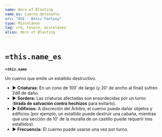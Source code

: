 ```yaml
---
name: Horn of Blasting
name_es: Cuerno detonante
src: "OSE - Basic Fantasy"
type: Misceláneo
tag: srd, tesoro, misceláneo
alias: Horn of Blasting
---
```

# `=this.name_es` 

**_`=this.name`_**

Un cuerno que emite un estallido destructivo. 
- ▶ **Criaturas:** En un cono de 100’ de largo (y 20’ de ancho al final) sufren 2d6 de daño. 
- ▶ **Sordera:** Las criaturas afectadas son ensordecidas por un turno (**tirada de salvación contra hechizos** para evitarlo). 
- ▶ **Edificios:** A discreción del Árbitro, el cuerno puede dañar objetos y edificios (por ejemplo, un estallido puede destruir una cabaña, mientras que una sección de 10’ de la muralla de un castillo puede requerir tres estallidos). 
- ▶ **Frecuencia:** El cuerno puede usarse una vez por turno.

